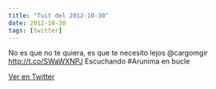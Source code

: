```yaml
---
title: "Tuit del 2012-10-30"
date: 2012-10-30
tags: [twitter]
---
```


No es que no te quiera, es que te necesito lejos @cargomgir http://t.co/SWaWXNPJ Escuchando #Arunima en bucle



[Ver en Twitter](https://twitter.com/i/web/status/263264382975361024)
